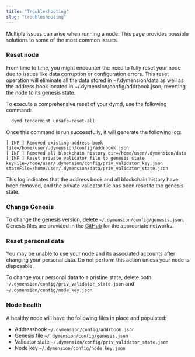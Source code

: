 ```yaml
---
title: "Troubleshooting"
slug: "troubleshooting"
---
```


Multiple issues can arise when running a node. This page provides possible solutions to some of the most common issues.

### Reset node

From time to time, you might encounter the need to fully reset your node due to issues like data corruption or configuration errors. This reset operation will eliminate all the data stored in ~/.dymension/data as well as the address book located in ~/.dymension/config/addrbook.json, reverting the node to its genesis state.

To execute a comprehensive reset of your dymd, use the following command:

```sh
  dymd tendermint unsafe-reset-all
```

Once this command is run successfully, it will generate the following log:

```
[ INF ] Removed existing address book file=/home/user/.dymension/config/addrbook.json
[ INF ] Removed all blockchain history dir=/home/user/.dymension/data
[ INF ] Reset private validator file to genesis state keyFile=/home/user/.dymension/config/priv_validator_key.json stateFile=/home/user/.dymension/data/priv_validator_state.json
```

This log indicates that the address book and all blockchain history have been removed, and the private validator file has been reset to the genesis state.

### Change Genesis

To change the genesis version, delete `~/.dymension/config/genesis.json`. Genesis files are provided in the [GitHub](https://github.com/dymensionxyz/testnets) for the appropriate networks.

### Reset personal data

You may be unable to use your node and its associated accounts after changing your personal data. Do not perform this action unless your node is disposable.

To change your personal data to a pristine state, delete both `~/.dymension/config/priv_validator_state.json` and `~/.dymension/config/node_key.json`.

### Node health

A healthy node will have the following files in place and populated:

-   Addressbook `~/.dymension/config/addrbook.json`
-   Genesis file `~/.dymension/config/genesis.json`
-   Validator state `~/.dymension/config/priv_validator_state.json`
-   Node key `~/.dymension/config/node_key.json`
